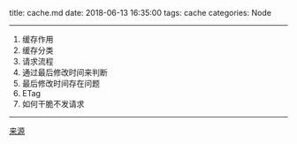 title: cache.md
date: 2018-06-13 16:35:00
tags: cache
categories: Node

---

1. 缓存作用
2. 缓存分类
3. 请求流程
4. 通过最后修改时间来判断
5. 最后修改时间存在问题
6. ETag
7. 如何干脆不发请求




---

[来源]()















